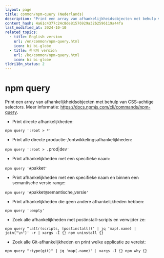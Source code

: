 ```yaml
---
layout: page
title: common/npm-query (Nederlands)
description: "Print een array van afhankelijkheidsobjecten met behulp van CSS-achtige selectors."
content_hash: 4a61c4377c24c8de81576929a32b2596119a44fa
last_modified_at: 2024-10-10
related_topics:
  - title: English version
    url: /en/common/npm-query.html
    icon: bi bi-globe
  - title: 한국어 version
    url: /ko/common/npm-query.html
    icon: bi bi-globe
tldri18n_status: 2
---
```

# npm query

Print een array van afhankelijkheidsobjecten met behulp van CSS-achtige selectors.
Meer informatie: <https://docs.npmjs.com/cli/commands/npm-query>.

- Print directe afhankelijkheden:

`npm query ':root > *'`

- Print alle directe productie-/ontwikkelingsafhankelijkheden:

`npm query ':root > .`<span class="tldr-var badge badge-pill bg-dark-lm bg-white-dm text-white-lm text-dark-dm font-weight-bold">prod|dev</span>`'`

- Print afhankelijkheden met een specifieke naam:

`npm query '#`<span class="tldr-var badge badge-pill bg-dark-lm bg-white-dm text-white-lm text-dark-dm font-weight-bold">pakket</span>`'`

- Print afhankelijkheden met een specifieke naam en binnen een semantische versie range:

`npm query '#`<span class="tldr-var badge badge-pill bg-dark-lm bg-white-dm text-white-lm text-dark-dm font-weight-bold">pakket</span>`@`<span class="tldr-var badge badge-pill bg-dark-lm bg-white-dm text-white-lm text-dark-dm font-weight-bold">semantische_versie</span>`'`

- Print afhankelijkheden die geen andere afhankelijkheden hebben:

`npm query ':empty'`

- Zoek alle afhankelijkheden met postinstall-scripts en verwijder ze:

`npm query ":attr(scripts, [postinstall])" | jq 'map(.name) | join("\n")' -r | xargs -I {} npm uninstall {}`

- Zoek alle Git-afhankelijkheden en print welke applicatie ze vereist:

`npm query ":type(git)" | jq 'map(.name)' | xargs -I {} npm why {}`
